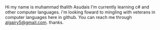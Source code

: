Hi my name is muhammad thalith Asudais
I'm currently learning c# and other computer languages.
i'm looking foward to mingling with veterans in computer languages here in github.
You can reach me through algairy5@gmail.com.
thanks.
<!--
**Asudais/Asudais** is a ✨ _special_ ✨ repository because its `README.md` (this file) appears on your GitHub profile.

Here are some ideas to get you started:

- 🔭 I’m currently working on ...
- 🌱 I’m currently learning ...
- 👯 I’m looking to collaborate on ...
- 🤔 I’m looking for help with ...
- 💬 Ask me about ...
- 📫 How to reach me: ...
- 😄 Pronouns: ...
- ⚡ Fun fact: ...
-->

